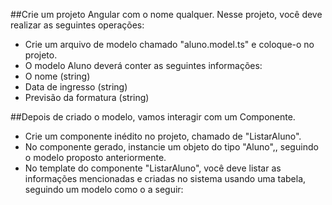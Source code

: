 ##Crie um projeto Angular com o nome qualquer. Nesse projeto, você deve realizar as seguintes operações:

- Crie um arquivo de modelo chamado "aluno.model.ts" e coloque-o no projeto.
- O modelo Aluno deverá conter as seguintes informações:
- O nome (string)
- Data de ingresso (string)
- Previsão da formatura (string)

##Depois de criado o modelo, vamos interagir com um Componente.

- Crie um componente inédito no projeto, chamado de "ListarAluno".
- No componente gerado, instancie um objeto do tipo "Aluno",, seguindo o modelo proposto anteriormente.
- No template do componente "ListarAluno", você deve listar as informações mencionadas e criadas no sistema usando uma tabela, seguindo um modelo como o a seguir:
